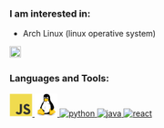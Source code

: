 ### I am interested in:

- Arch Linux (linux operative system)

<a href="https://archlinux.org/"><img src="https://i.postimg.cc/8zbXyg1X/1200px-Arch-Linux-logo-svg.png" height="20%" width="20%"></a>

<h3 align="left">Languages and Tools:</h3>
<p align="left"> 
<a href="https://developer.mozilla.org/en-US/docs/Web/JavaScript" target="_blank"> <img src="https://raw.githubusercontent.com/devicons/devicon/master/icons/javascript/javascript-original.svg" alt="javascript" width="40" height="40"/> </a> <a href="https://www.linux.org/" target="_blank"> <img src="https://raw.githubusercontent.com/devicons/devicon/master/icons/linux/linux-original.svg" alt="linux" width="40" height="40"/> </a> <a href="https://www.python.org" target="_blank"> <img
src="https://cdn.jsdelivr.net/gh/devicons/devicon/icons/python/python-original.svg" alt="python" width="40" height="40"/> </a> <a href="https://reactjs.org/" target="_blank"> <img src="https://cdn.jsdelivr.net/gh/devicons/devicon/icons/java/java-original-wordmark.svg" alt="java" width="60" height="40"/> </a> <a href="https://es.wikipedia.org/wiki/Bash" target="_blank"> <img src="https://i.postimg.cc/KYYRkqtV/Terminalicon2.png" alt="react" width="40" height="40"/> </a> </p>
